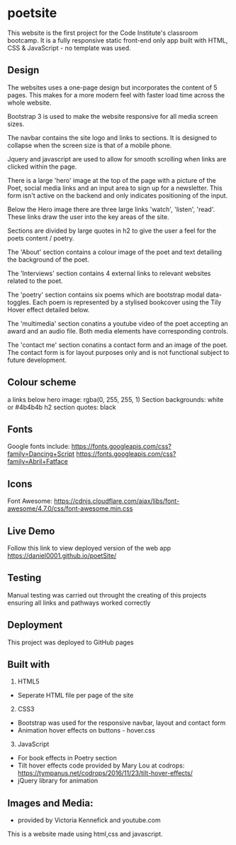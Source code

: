 
# poetsite

This website is the first project for the Code Institute's classroom bootcamp. It is a fully responsive static front-end only app built with HTML, CSS & JavaScript - no template was used.

## Design

The websites uses a one-page design but incorporates the content of 5 pages. This makes for a more modern feel with faster load time across the whole website. 

Bootstrap 3 is used to make the website responsive for all media screen sizes.

The navbar contains the site logo and links to sections. It is designed to collapse when the screen size is that of a mobile phone.

Jquery and javascript are used to allow for smooth scrolling when links are clicked within the page.

There is a large 'hero' image at the top of the page with a picture of the Poet, social media links and an input area to sign up for a newsletter. This form isn't active on the backend and only indicates positioning of the input.

Below the Hero image there are three large links 'watch', 'listen', 'read'. These links draw the user into the key areas of the site.

Sections are divided by large quotes in h2 to give the user a feel for the poets content / poetry.

The 'About' section contains a colour image of the poet and text detailing the background of the poet. 

The 'Interviews' section contains 4 external links to relevant websites related to the poet.

The 'poetry' section contains six poems which are bootstrap modal data-toggles. Each poem is represented by a stylised bookcover using the Tily Hover effect detailed below.

The 'multimedia' section conatins a youtube video of the poet accepting an award and an audio file. Both media elements have corresponding controls.

The 'contact me' section conatins a contact form and an image of the poet. The contact form is for layout purposes only and is not functional subject to future development.

## Colour scheme

a links below hero image: rgba(0, 255, 255, 1)
Section backgrounds: white or #4b4b4b
h2 section quotes: black

## Fonts

Google fonts include: 
https://fonts.googleapis.com/css?family=Dancing+Script
https://fonts.googleapis.com/css?family=Abril+Fatface

## Icons
Font Awesome: https://cdnjs.cloudflare.com/ajax/libs/font-awesome/4.7.0/css/font-awesome.min.css

## Live Demo

Follow this link to view deployed version of the web app https://daniel0001.github.io/poetSite/

## Testing

Manual testing was carried out throught the creating of this projects ensuring all links and pathways worked correctly

## Deployment

This project was deployed to GitHub pages

## Built with 
1. HTML5
  * Seperate HTML file per page of the site

2. CSS3
  * Bootstrap was used for the responsive navbar, layout and contact form 
  * Animation hover effects on buttons - hover.css

3. JavaScript
  * For book effects in Poetry section
  * Tilt hover effects code provided by Mary Lou at codrops: https://tympanus.net/codrops/2016/11/23/tilt-hover-effects/
  * jQuery library for animation
 
## Images and Media:
 * provided by Victoria Kennefick and youtube.com
 
 This is a website made using html,css and javascript.

